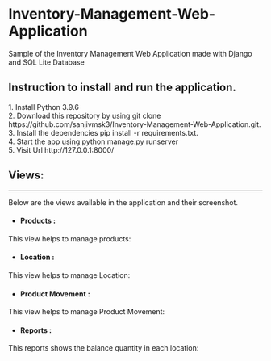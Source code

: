 # Inventory-Management-Web-Application
Sample of the Inventory Management Web Application made with Django and SQL Lite Database

<h2>Instruction to install and run the application.</h2>
  1. Install Python 3.9.6
  <br>
  2. Download this repository by using git clone https://github.com/sanjivmsk3/Inventory-Management-Web-Application.git.
  <br>
  3. Install the dependencies pip install -r requirements.txt.
  <br>
  4. Start the app using python manage.py runserver
  <br>
  5. Visit Url http://127.0.0.1:8000/
  
<h2>Views: </h2>
<hr>
Below are the views available in the application and their screenshot.

<ul>
<li><h4>Products :</h4></li>
</ul>
    This view helps to manage products:
    

<ul>
<li><h4>Location :</h4></li>
</ul>
    This view helps to manage Location:

<ul>
<li><h4>Product Movement :</h4></li>
</ul>
    This view helps to manage Product Movement:
<ul>
<li><h4>Reports :</h4></li>
</ul>
    This reports shows the balance quantity in each location:
    <img src="https://user-images.githubusercontent.com/66983641/134771768-b7c31559-6a9a-40b2-90a3-476f5f2fc340.png" alt="">